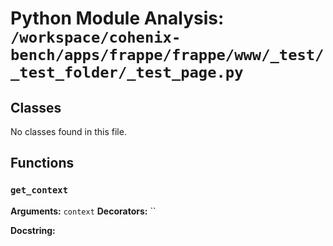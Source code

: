 # Python Module Analysis: `/workspace/cohenix-bench/apps/frappe/frappe/www/_test/_test_folder/_test_page.py`

## Classes

No classes found in this file.


## Functions

### `get_context`
**Arguments:** `context`
**Decorators:** ``

**Docstring:**
```

```

